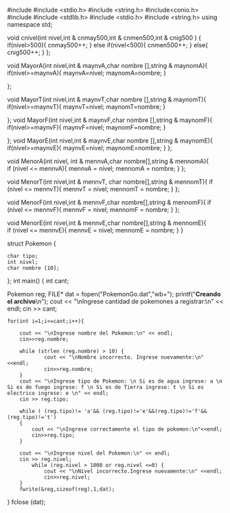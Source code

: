 #include <iostream>
#include <stdio.h>
#include <string.h>
#include<conio.h>
#include<string>
#include <stdlib.h>
#include <stdio.h>
#include <string.h>
using namespace std;

void cnivel(int nivel,int & cnmay500,int & cnmen500,int & cnig500 ) {
 if(nivel>500){
    cnmay500++;
 }
    else if(nivel<500){
        cnmen500++;
    }
    else{
        cnig500++;
    }
 };

void MayorA(int nivel,int & maynvA,char nombre [],string & maynomA){
  if(nivel>=maynvA){
    maynvA=nivel;
    maynomA=nombre;
  }

};

void MayorT(int nivel,int & maynvT,char nombre [],string & maynomT){
  if(nivel>=maynvT){
    maynvT=nivel;
    maynomT=nombre;
  } 

};
void MayorF(int nivel,int & maynvF,char nombre [],string & maynomF){
  if(nivel>=maynvF){
    maynvF=nivel;
    maynomF=nombre;
  }

};
void MayorE(int nivel,int & maynvE,char nombre [],string & maynomE){
  if(nivel>=maynvE){
    maynvE=nivel;
    maynomE=nombre;
  }
};

void MenorA(int nivel, int & mennvA,char nombre[],string & mennomA){  
if (nivel <= mennvA){
 	mennvA = nivel;
 	mennomA = nombre;
 }
};

void MenorT(int nivel,int & mennvT, char nombre[],string & mennomT){
  if (nivel <= mennvT){
 	mennvT = nivel;
 	mennomT = nombre;
 }
};


void MenorF(int nivel,int & mennvF,char nombre[],string & mennomF){ 
 if (nivel <= mennvF){
 	mennvF = nivel;
 	mennomF = nombre;
 }
};

void MenorE(int nivel,int & mennvE,char nombre[],string & mennomE){  
 if (nivel <= mennvE){
 	mennvE = nivel;
 	mennomE = nombre;
 }
 }

 struct Pokemon {
	
	char tipo;
	int nivel;
	char nombre [10];
	
}; 
int main() {
	int cant;


Pokemon reg;
	FILE* dat = fopen("PokemonGo.dat","wb+");
	printf("**********Creando el archivo**********\n");
	cout << "\nIngrese cantidad de pokemones a registrar:\n" << endl;
	cin >> cant;
	
	for(int i=1;i<=cant;i++){
		
		cout << "\nIngrese nombre del Pokemon:\n" << endl;
		cin>>reg.nombre;
		
		while (strlen (reg.nombre) > 10) {
				cout << "\nNombre incorrecto. Ingrese nuevamente:\n" <<endl;
				cin>>reg.nombre;	
		}
		cout << "\nIngrese tipo de Pokemon: \n Si es de agua ingrese: a \n Si es de fuego ingrese: f \n Si es de Tierra ingrese: t \n Si es electrico ingrese: e \n" << endl;
		cin >> reg.tipo;
		
		while ( (reg.tipo)!= 'a'&& (reg.tipo)!='e'&&(reg.tipo)!='f'&& (reg.tipo)!='t')
		{
			cout << "\nIngrese correctamente el tipo de pokemon:\n"<<endl;
			cin>>reg.tipo;
		}
		
		cout << "\nIngrese nivel del Pokemon:\n" << endl;
		cin >> reg.nivel;
			while (reg.nivel > 1000 or reg.nivel <=0) {
				cout << "\nNivel incorrecto.Ingrese nuevamente:\n" <<endl;
				cin>>reg.nivel;	
		}		
		fwrite(&reg,sizeof(reg),1,dat);

}
fclose (dat);
